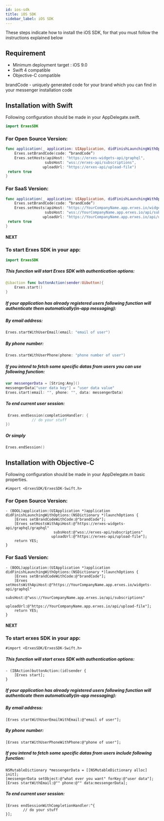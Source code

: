 ```yaml
---
id: ios-sdk
title: iOS SDK
sidebar_label: iOS SDK
---
```


These steps indicate how to install the iOS SDK, for that you must follow the instructions explained below

<!--Content-->

## Requirement

+ Minimum deployment target : iOS 9.0
+ Swift 4 compatible
+ Objective-C compatible

brandCode - uniquely generated code for your brand which you can find in your messenger installation code

## Installation with Swift

Following configuration should be made in your AppDelegate.swift.

```swift
import ErxesSDK
```

### For Open Source Version:
```swift
func application(_ application: UIApplication, didFinishLaunchingWithOptions launchOptions: [UIApplicationLaunchOptionsKey: Any]?) -> Bool {
    Erxes.setBrandCode(code: “brandCode”)
    Erxes.setHosts(apiHost: "https://erxes-widgets-api/graphql",
                  subsHost: "wss://erxes-api/subscriptions",
                 uploadUrl: "https://erxes-api/upload-file")
 return true
}
```

### For SaaS Version:
```swift
func application(_ application: UIApplication, didFinishLaunchingWithOptions launchOptions: [UIApplicationLaunchOptionsKey: Any]?) -> Bool {
    Erxes.setBrandCode(code: “brandCode”)
    Erxes.setHosts(apiHost: "https://YourCompanyName.app.erxes.io/widgets-api/graphql",
                  subsHost: "wss://YourCompanyName.app.erxes.io/api/subscriptions",
                 uploadUrl: "https://YourCompanyName.app.erxes.io/api/upload-file")
 return true
}
```

#### NEXT

### To start Erxes SDK in your app:
```swift
import ErxesSDK
```

##### This function will start Erxes SDK with authentication options:
```swift
@ibaction func buttonAction(sender:Uibutton){
	Erxes.start()
}
```

##### If your application has already registered users following function will authenticate them automatically(in-app messaging):

##### By email address:
```swift
Erxes.startWithUserEmail(email: "email of user")
```

##### By phone number:
```swift
Erxes.startWithUserPhone(phone: "phone number of user")
```

##### If you intend to fetch some specific datas from users you can use following function:
```swift
var messengerData = [String:Any]()
messengerData["user data key"] = "user data value"
Erxes.start(email: "", phone: "", data: messengerData)
```
##### To end current user session:
```swift
 Erxes.endSession(completionHandler: {
            // do your stuff
})
```
##### Or simply
```swift
Erxes.endSession()
```

## Installation with Objective-C

Following configuration should be made in your AppDelegate.m basic properties.

```smalltalk
#import <ErxesSDK/ErxesSDK-Swift.h>
```

### For Open Source Version:
```smalltalk
- (BOOL)application:(UIApplication *)application didFinishLaunchingWithOptions:(NSDictionary *)launchOptions {
    [Erxes setBrandCodeWithCode:@"brandCode"];
    [Erxes setHostsWithApiHost:@"https://erxes-widgets-api/graphql/graphql"
                      subsHost:@"wss://erxes-api/subscriptions" 
                     uploadUrl:@"https://erxes-api/upload-file"];
    return YES;
}
```

### For SaaS Version:
```smalltalk
- (BOOL)application:(UIApplication *)application didFinishLaunchingWithOptions:(NSDictionary *)launchOptions {
    [Erxes setBrandCodeWithCode:@"brandCode"];
    [Erxes setHostsWithApiHost:@"https://YourCompanyName.app.erxes.io/widgets-api/graphql"
                      subsHost:@"wss://YourCompanyName.app.erxes.io/api/subscriptions"
                     uploadUrl:@"https://YourCompanyName.app.erxes.io/api/upload-file"];
    return YES;
}
```

#### NEXT
### To start erxes SDK in your app:
```smalltalk
#import <ErxesSDK/ErxesSDK-Swift.h>
```

##### This function will start erxes SDK with authentication options:
```smalltalk
- (IBAction)buttonAction:(id)sender {
    [Erxes start];
}
```

##### If your application has already registered users following function will authenticate them automatically(in-app messaging):
##### By email address:
```smalltalk
[Erxes startWithUserEmailWithEmail:@"email of user"];
```
##### By phone number:
```smalltalk
[Erxes startWithUserPhoneWithPhone:@"phone of user"];
```

##### If you intend to fetch some specific datas from users include following function:
```smalltalk
NSMutableDictionary *messengerData = [[NSMutableDictionary alloc] init];
[messengerData setObject:@"what ever you want" forKey:@"user data"];
[Erxes startWithEmail:@"" phone:@"" data:messengerData];
```

##### To end current user session: 
```smalltalk
[Erxes endSessionWithCompletionHandler:^{
        // do your stuff
}];
```

<!--Content-->